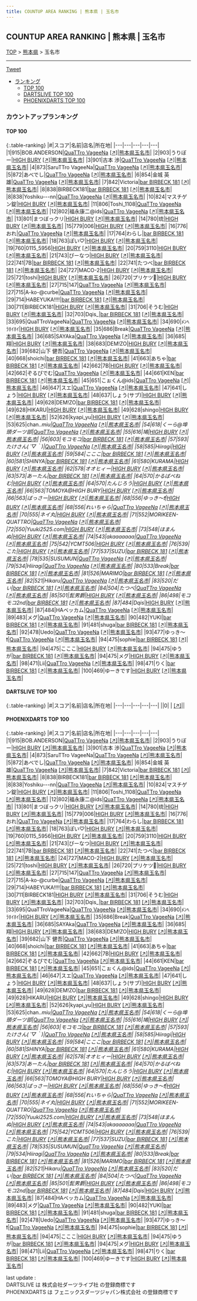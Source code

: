 ```yaml
---
title: COUNTUP AREA RANKING | 熊本県 | 玉名市
---
```

## COUNTUP AREA RANKING | 熊本県 | 玉名市

[TOP](/darts/rank/) > [熊本県](/darts/rank/熊本県/) > 玉名市

___

<a href="https://twitter.com/share?ref_src=twsrc%5Etfw" data-text="COUNTUP AREA RANKING | 熊本県玉名市" class="twitter-share-button" data-hashtags="DARTSLIVE,PHOENIXDARTS,darts,ダーツ" data-show-count="false">Tweet</a>

* [ランキング](#カウントアップランキング)
    * [TOP 100](#top-100)
    * [DARTSLIVE TOP 100](#dartslive-top-100)
    * [PHOENIXDARTS TOP 100](#phoenixdarts-top-100)

### カウントアップランキング

#### TOP 100



{:.table-ranking}
|#|スコア|名前|店名|所在地|
|---|---|---|---|---|
|1|915|<span class="rank-name-pd">BOB.ANDERSON</span>|<a href="/darts/rank/shops/56167.html">QuaTTro VageeNa</a> <a href="https://vs.phoenixdarts.com/jp/shop/shopDetailInfo/s_56167?s_seq=56167">[↗]</a>|<a href="/darts/rank/熊本県/玉名市">熊本県玉名市</a>|
|2|903|<span class="rank-name-pd">うりぼー</span>|<a href="/darts/rank/shops/51931.html">HIGH BURY</a> <a href="https://vs.phoenixdarts.com/jp/shop/shopDetailInfo/s_51931?s_seq=51931">[↗]</a>|<a href="/darts/rank/熊本県/玉名市">熊本県玉名市</a>|
|3|901|<span class="rank-name-pd"><span class="pro-icon-pd"></span>古本 渉</span>|<a href="/darts/rank/shops/56167.html">QuaTTro VageeNa</a> <a href="https://vs.phoenixdarts.com/jp/shop/shopDetailInfo/s_56167?s_seq=56167">[↗]</a>|<a href="/darts/rank/熊本県/玉名市">熊本県玉名市</a>|
|4|873|<span class="rank-name-pd">SaruTTro VageeNa</span>|<a href="/darts/rank/shops/56167.html">QuaTTro VageeNa</a> <a href="https://vs.phoenixdarts.com/jp/shop/shopDetailInfo/s_56167?s_seq=56167">[↗]</a>|<a href="/darts/rank/熊本県/玉名市">熊本県玉名市</a>|
|5|872|<span class="rank-name-pd">あべでし</span>|<a href="/darts/rank/shops/56167.html">QuaTTro VageeNa</a> <a href="https://vs.phoenixdarts.com/jp/shop/shopDetailInfo/s_56167?s_seq=56167">[↗]</a>|<a href="/darts/rank/熊本県/玉名市">熊本県玉名市</a>|
|6|854|<span class="rank-name-pd">金城 英雄</span>|<a href="/darts/rank/shops/56167.html">QuaTTro VageeNa</a> <a href="https://vs.phoenixdarts.com/jp/shop/shopDetailInfo/s_56167?s_seq=56167">[↗]</a>|<a href="/darts/rank/熊本県/玉名市">熊本県玉名市</a>|
|7|842|<span class="rank-name-pd">Victoria</span>|<a href="/darts/rank/shops/92272.html">bar BIRBECK 181</a> <a href="https://vs.phoenixdarts.com/jp/shop/shopDetailInfo/s_92272?s_seq=92272">[↗]</a>|<a href="/darts/rank/熊本県/玉名市">熊本県玉名市</a>|
|8|838|<span class="rank-name-pd">BIRBECK181</span>|<a href="/darts/rank/shops/92272.html">bar BIRBECK 181</a> <a href="https://vs.phoenixdarts.com/jp/shop/shopDetailInfo/s_92272?s_seq=92272">[↗]</a>|<a href="/darts/rank/熊本県/玉名市">熊本県玉名市</a>|
|8|838|<span class="rank-name-pd">Yoshiku---nn</span>|<a href="/darts/rank/shops/56167.html">QuaTTro VageeNa</a> <a href="https://vs.phoenixdarts.com/jp/shop/shopDetailInfo/s_56167?s_seq=56167">[↗]</a>|<a href="/darts/rank/熊本県/玉名市">熊本県玉名市</a>|
|10|824|<span class="rank-name-pd">マスチゲン錠</span>|<a href="/darts/rank/shops/51931.html">HIGH BURY</a> <a href="https://vs.phoenixdarts.com/jp/shop/shopDetailInfo/s_51931?s_seq=51931">[↗]</a>|<a href="/darts/rank/熊本県/玉名市">熊本県玉名市</a>|
|11|806|<span class="rank-name-pd">Toshi_1108</span>|<a href="/darts/rank/shops/56167.html">QuaTTro VageeNa</a> <a href="https://vs.phoenixdarts.com/jp/shop/shopDetailInfo/s_56167?s_seq=56167">[↗]</a>|<a href="/darts/rank/熊本県/玉名市">熊本県玉名市</a>|
|12|802|<span class="rank-name-pd">福永康二@ids</span>|<a href="/darts/rank/shops/56167.html">QuaTTro VageeNa</a> <a href="https://vs.phoenixdarts.com/jp/shop/shopDetailInfo/s_56167?s_seq=56167">[↗]</a>|<a href="/darts/rank/熊本県/玉名市">熊本県玉名市</a>|
|13|801|<span class="rank-name-pd">まつぼっクリ</span>|<a href="/darts/rank/shops/51931.html">HIGH BURY</a> <a href="https://vs.phoenixdarts.com/jp/shop/shopDetailInfo/s_51931?s_seq=51931">[↗]</a>|<a href="/darts/rank/熊本県/玉名市">熊本県玉名市</a>|
|14|780|<span class="rank-name-pd">琉</span>|<a href="/darts/rank/shops/51931.html">HIGH BURY</a> <a href="https://vs.phoenixdarts.com/jp/shop/shopDetailInfo/s_51931?s_seq=51931">[↗]</a>|<a href="/darts/rank/熊本県/玉名市">熊本県玉名市</a>|
|15|779|<span class="rank-name-pd">006</span>|<a href="/darts/rank/shops/51931.html">HIGH BURY</a> <a href="https://vs.phoenixdarts.com/jp/shop/shopDetailInfo/s_51931?s_seq=51931">[↗]</a>|<a href="/darts/rank/熊本県/玉名市">熊本県玉名市</a>|
|16|776|<span class="rank-name-pd">おれ</span>|<a href="/darts/rank/shops/56167.html">QuaTTro VageeNa</a> <a href="https://vs.phoenixdarts.com/jp/shop/shopDetailInfo/s_56167?s_seq=56167">[↗]</a>|<a href="/darts/rank/熊本県/玉名市">熊本県玉名市</a>|
|17|764|<span class="rank-name-pd">わらし</span>|<a href="/darts/rank/shops/92272.html">bar BIRBECK 181</a> <a href="https://vs.phoenixdarts.com/jp/shop/shopDetailInfo/s_92272?s_seq=92272">[↗]</a>|<a href="/darts/rank/熊本県/玉名市">熊本県玉名市</a>|
|18|763|<span class="rank-name-pd">ぽい♡</span>|<a href="/darts/rank/shops/51931.html">HIGH BURY</a> <a href="https://vs.phoenixdarts.com/jp/shop/shopDetailInfo/s_51931?s_seq=51931">[↗]</a>|<a href="/darts/rank/熊本県/玉名市">熊本県玉名市</a>|
|19|760|<span class="rank-name-pd">0115_5956</span>|<a href="/darts/rank/shops/51931.html">HIGH BURY</a> <a href="https://vs.phoenixdarts.com/jp/shop/shopDetailInfo/s_51931?s_seq=51931">[↗]</a>|<a href="/darts/rank/熊本県/玉名市">熊本県玉名市</a>|
|20|759|<span class="rank-name-pd">3110</span>|<a href="/darts/rank/shops/51931.html">HIGH BURY</a> <a href="https://vs.phoenixdarts.com/jp/shop/shopDetailInfo/s_51931?s_seq=51931">[↗]</a>|<a href="/darts/rank/熊本県/玉名市">熊本県玉名市</a>|
|21|743|<span class="rank-name-pd">ぴーなつ</span>|<a href="/darts/rank/shops/51931.html">HIGH BURY</a> <a href="https://vs.phoenixdarts.com/jp/shop/shopDetailInfo/s_51931?s_seq=51931">[↗]</a>|<a href="/darts/rank/熊本県/玉名市">熊本県玉名市</a>|
|22|741|<span class="rank-name-pd">7B</span>|<a href="/darts/rank/shops/92272.html">bar BIRBECK 181</a> <a href="https://vs.phoenixdarts.com/jp/shop/shopDetailInfo/s_92272?s_seq=92272">[↗]</a>|<a href="/darts/rank/熊本県/玉名市">熊本県玉名市</a>|
|22|741|<span class="rank-name-pd">たつべ</span>|<a href="/darts/rank/shops/92272.html">bar BIRBECK 181</a> <a href="https://vs.phoenixdarts.com/jp/shop/shopDetailInfo/s_92272?s_seq=92272">[↗]</a>|<a href="/darts/rank/熊本県/玉名市">熊本県玉名市</a>|
|24|727|<span class="rank-name-pd">MACO-2</span>|<a href="/darts/rank/shops/51931.html">HIGH BURY</a> <a href="https://vs.phoenixdarts.com/jp/shop/shopDetailInfo/s_51931?s_seq=51931">[↗]</a>|<a href="/darts/rank/熊本県/玉名市">熊本県玉名市</a>|
|25|721|<span class="rank-name-pd">toshi</span>|<a href="/darts/rank/shops/51931.html">HIGH BURY</a> <a href="https://vs.phoenixdarts.com/jp/shop/shopDetailInfo/s_51931?s_seq=51931">[↗]</a>|<a href="/darts/rank/熊本県/玉名市">熊本県玉名市</a>|
|26|720|<span class="rank-name-pd">プリケツ🍑</span>|<a href="/darts/rank/shops/51931.html">HIGH BURY</a> <a href="https://vs.phoenixdarts.com/jp/shop/shopDetailInfo/s_51931?s_seq=51931">[↗]</a>|<a href="/darts/rank/熊本県/玉名市">熊本県玉名市</a>|
|27|715|<span class="rank-name-pd">147</span>|<a href="/darts/rank/shops/56167.html">QuaTTro VageeNa</a> <a href="https://vs.phoenixdarts.com/jp/shop/shopDetailInfo/s_56167?s_seq=56167">[↗]</a>|<a href="/darts/rank/熊本県/玉名市">熊本県玉名市</a>|
|27|715|<span class="rank-name-pd">A-ko-@curbe</span>|<a href="/darts/rank/shops/56167.html">QuaTTro VageeNa</a> <a href="https://vs.phoenixdarts.com/jp/shop/shopDetailInfo/s_56167?s_seq=56167">[↗]</a>|<a href="/darts/rank/熊本県/玉名市">熊本県玉名市</a>|
|29|714|<span class="rank-name-pd">HABEYUKA!!!!</span>|<a href="/darts/rank/shops/92272.html">bar BIRBECK 181</a> <a href="https://vs.phoenixdarts.com/jp/shop/shopDetailInfo/s_92272?s_seq=92272">[↗]</a>|<a href="/darts/rank/熊本県/玉名市">熊本県玉名市</a>|
|30|711|<span class="rank-name-pd">BIRBECK181</span>|<a href="/darts/rank/shops/51931.html">HIGH BURY</a> <a href="https://vs.phoenixdarts.com/jp/shop/shopDetailInfo/s_51931?s_seq=51931">[↗]</a>|<a href="/darts/rank/熊本県/玉名市">熊本県玉名市</a>|
|31|706|<span class="rank-name-pd">そうむ</span>|<a href="/darts/rank/shops/51931.html">HIGH BURY</a> <a href="https://vs.phoenixdarts.com/jp/shop/shopDetailInfo/s_51931?s_seq=51931">[↗]</a>|<a href="/darts/rank/熊本県/玉名市">熊本県玉名市</a>|
|32|703|<span class="rank-name-pd">Dqis_</span>|<a href="/darts/rank/shops/92272.html">bar BIRBECK 181</a> <a href="https://vs.phoenixdarts.com/jp/shop/shopDetailInfo/s_92272?s_seq=92272">[↗]</a>|<a href="/darts/rank/熊本県/玉名市">熊本県玉名市</a>|
|33|695|<span class="rank-name-pd">QuaTTroVageeNa</span>|<a href="/darts/rank/shops/56167.html">QuaTTro VageeNa</a> <a href="https://vs.phoenixdarts.com/jp/shop/shopDetailInfo/s_56167?s_seq=56167">[↗]</a>|<a href="/darts/rank/熊本県/玉名市">熊本県玉名市</a>|
|34|690|<span class="rank-name-pd">ﾒﾝﾍﾗﾎｲﾎｲ</span>|<a href="/darts/rank/shops/51931.html">HIGH BURY</a> <a href="https://vs.phoenixdarts.com/jp/shop/shopDetailInfo/s_51931?s_seq=51931">[↗]</a>|<a href="/darts/rank/熊本県/玉名市">熊本県玉名市</a>|
|35|686|<span class="rank-name-pd">Break</span>|<a href="/darts/rank/shops/56167.html">QuaTTro VageeNa</a> <a href="https://vs.phoenixdarts.com/jp/shop/shopDetailInfo/s_56167?s_seq=56167">[↗]</a>|<a href="/darts/rank/熊本県/玉名市">熊本県玉名市</a>|
|36|685|<span class="rank-name-pd">SAYAka</span>|<a href="/darts/rank/shops/56167.html">QuaTTro VageeNa</a> <a href="https://vs.phoenixdarts.com/jp/shop/shopDetailInfo/s_56167?s_seq=56167">[↗]</a>|<a href="/darts/rank/熊本県/玉名市">熊本県玉名市</a>|
|36|685|<span class="rank-name-pd">翔</span>|<a href="/darts/rank/shops/51931.html">HIGH BURY</a> <a href="https://vs.phoenixdarts.com/jp/shop/shopDetailInfo/s_51931?s_seq=51931">[↗]</a>|<a href="/darts/rank/熊本県/玉名市">熊本県玉名市</a>|
|38|683|<span class="rank-name-pd">DEM!ZO</span>|<a href="/darts/rank/shops/51931.html">HIGH BURY</a> <a href="https://vs.phoenixdarts.com/jp/shop/shopDetailInfo/s_51931?s_seq=51931">[↗]</a>|<a href="/darts/rank/熊本県/玉名市">熊本県玉名市</a>|
|39|682|<span class="rank-name-pd"><span class="pro-icon-pd"></span>山下 健吾</span>|<a href="/darts/rank/shops/56167.html">QuaTTro VageeNa</a> <a href="https://vs.phoenixdarts.com/jp/shop/shopDetailInfo/s_56167?s_seq=56167">[↗]</a>|<a href="/darts/rank/熊本県/玉名市">熊本県玉名市</a>|
|40|668|<span class="rank-name-pd">shoichi</span>|<a href="/darts/rank/shops/92272.html">bar BIRBECK 181</a> <a href="https://vs.phoenixdarts.com/jp/shop/shopDetailInfo/s_92272?s_seq=92272">[↗]</a>|<a href="/darts/rank/熊本県/玉名市">熊本県玉名市</a>|
|41|663|<span class="rank-name-pd">あちゃ</span>|<a href="/darts/rank/shops/92272.html">bar BIRBECK 181</a> <a href="https://vs.phoenixdarts.com/jp/shop/shopDetailInfo/s_92272?s_seq=92272">[↗]</a>|<a href="/darts/rank/熊本県/玉名市">熊本県玉名市</a>|
|42|662|<span class="rank-name-pd">7B</span>|<a href="/darts/rank/shops/51931.html">HIGH BURY</a> <a href="https://vs.phoenixdarts.com/jp/shop/shopDetailInfo/s_51931?s_seq=51931">[↗]</a>|<a href="/darts/rank/熊本県/玉名市">熊本県玉名市</a>|
|42|662|<span class="rank-name-pd">ぞるぴでむ</span>|<a href="/darts/rank/shops/56167.html">QuaTTro VageeNa</a> <a href="https://vs.phoenixdarts.com/jp/shop/shopDetailInfo/s_56167?s_seq=56167">[↗]</a>|<a href="/darts/rank/熊本県/玉名市">熊本県玉名市</a>|
|44|661|<span class="rank-name-pd">KEN</span>|<a href="/darts/rank/shops/92272.html">bar BIRBECK 181</a> <a href="https://vs.phoenixdarts.com/jp/shop/shopDetailInfo/s_92272?s_seq=92272">[↗]</a>|<a href="/darts/rank/熊本県/玉名市">熊本県玉名市</a>|
|45|651|<span class="rank-name-pd">こぉくん@ids</span>|<a href="/darts/rank/shops/56167.html">QuaTTro VageeNa</a> <a href="https://vs.phoenixdarts.com/jp/shop/shopDetailInfo/s_56167?s_seq=56167">[↗]</a>|<a href="/darts/rank/熊本県/玉名市">熊本県玉名市</a>|
|46|647|<span class="rank-name-pd">スエ</span>|<a href="/darts/rank/shops/56167.html">QuaTTro VageeNa</a> <a href="https://vs.phoenixdarts.com/jp/shop/shopDetailInfo/s_56167?s_seq=56167">[↗]</a>|<a href="/darts/rank/熊本県/玉名市">熊本県玉名市</a>|
|47|641|<span class="rank-name-pd">しょう</span>|<a href="/darts/rank/shops/51931.html">HIGH BURY</a> <a href="https://vs.phoenixdarts.com/jp/shop/shopDetailInfo/s_51931?s_seq=51931">[↗]</a>|<a href="/darts/rank/熊本県/玉名市">熊本県玉名市</a>|
|48|637|<span class="rank-name-pd">しょう(サブ)</span>|<a href="/darts/rank/shops/51931.html">HIGH BURY</a> <a href="https://vs.phoenixdarts.com/jp/shop/shopDetailInfo/s_51931?s_seq=51931">[↗]</a>|<a href="/darts/rank/熊本県/玉名市">熊本県玉名市</a>|
|49|628|<span class="rank-name-pd">DEM!ZO</span>|<a href="/darts/rank/shops/92272.html">bar BIRBECK 181</a> <a href="https://vs.phoenixdarts.com/jp/shop/shopDetailInfo/s_92272?s_seq=92272">[↗]</a>|<a href="/darts/rank/熊本県/玉名市">熊本県玉名市</a>|
|49|628|<span class="rank-name-pd">HIKARU</span>|<a href="/darts/rank/shops/51931.html">HIGH BURY</a> <a href="https://vs.phoenixdarts.com/jp/shop/shopDetailInfo/s_51931?s_seq=51931">[↗]</a>|<a href="/darts/rank/熊本県/玉名市">熊本県玉名市</a>|
|49|628|<span class="rank-name-pd">shingo</span>|<a href="/darts/rank/shops/51931.html">HIGH BURY</a> <a href="https://vs.phoenixdarts.com/jp/shop/shopDetailInfo/s_51931?s_seq=51931">[↗]</a>|<a href="/darts/rank/熊本県/玉名市">熊本県玉名市</a>|
|52|626|<span class="rank-name-pd">kyapi_yu</span>|<a href="/darts/rank/shops/51931.html">HIGH BURY</a> <a href="https://vs.phoenixdarts.com/jp/shop/shopDetailInfo/s_51931?s_seq=51931">[↗]</a>|<a href="/darts/rank/熊本県/玉名市">熊本県玉名市</a>|
|53|625|<span class="rank-name-pd">chan._.miu</span>|<a href="/darts/rank/shops/56167.html">QuaTTro VageeNa</a> <a href="https://vs.phoenixdarts.com/jp/shop/shopDetailInfo/s_56167?s_seq=56167">[↗]</a>|<a href="/darts/rank/熊本県/玉名市">熊本県玉名市</a>|
|54|618|<span class="rank-name-pd">くーら@埠頭ダーツ部</span>|<a href="/darts/rank/shops/56167.html">QuaTTro VageeNa</a> <a href="https://vs.phoenixdarts.com/jp/shop/shopDetailInfo/s_56167?s_seq=56167">[↗]</a>|<a href="/darts/rank/熊本県/玉名市">熊本県玉名市</a>|
|55|616|<span class="rank-name-pd">鳩</span>|<a href="/darts/rank/shops/51931.html">HIGH BURY</a> <a href="https://vs.phoenixdarts.com/jp/shop/shopDetailInfo/s_51931?s_seq=51931">[↗]</a>|<a href="/darts/rank/熊本県/玉名市">熊本県玉名市</a>|
|56|603|<span class="rank-name-pd">モコモコ</span>|<a href="/darts/rank/shops/92272.html">bar BIRBECK 181</a> <a href="https://vs.phoenixdarts.com/jp/shop/shopDetailInfo/s_92272?s_seq=92272">[↗]</a>|<a href="/darts/rank/熊本県/玉名市">熊本県玉名市</a>|
|57|593|<span class="rank-name-pd">たけさん( ´▽｀)</span>|<a href="/darts/rank/shops/56167.html">QuaTTro VageeNa</a> <a href="https://vs.phoenixdarts.com/jp/shop/shopDetailInfo/s_56167?s_seq=56167">[↗]</a>|<a href="/darts/rank/熊本県/玉名市">熊本県玉名市</a>|
|58|585|<span class="rank-name-pd">Hiiragi</span>|<a href="/darts/rank/shops/51931.html">HIGH BURY</a> <a href="https://vs.phoenixdarts.com/jp/shop/shopDetailInfo/s_51931?s_seq=51931">[↗]</a>|<a href="/darts/rank/熊本県/玉名市">熊本県玉名市</a>|
|59|584|<span class="rank-name-pd">こここ</span>|<a href="/darts/rank/shops/92272.html">bar BIRBECK 181</a> <a href="https://vs.phoenixdarts.com/jp/shop/shopDetailInfo/s_92272?s_seq=92272">[↗]</a>|<a href="/darts/rank/熊本県/玉名市">熊本県玉名市</a>|
|60|581|<span class="rank-name-pd">SHINYA</span>|<a href="/darts/rank/shops/92272.html">bar BIRBECK 181</a> <a href="https://vs.phoenixdarts.com/jp/shop/shopDetailInfo/s_92272?s_seq=92272">[↗]</a>|<a href="/darts/rank/熊本県/玉名市">熊本県玉名市</a>|
|61|580|<span class="rank-name-pd">KURAMA</span>|<a href="/darts/rank/shops/51931.html">HIGH BURY</a> <a href="https://vs.phoenixdarts.com/jp/shop/shopDetailInfo/s_51931?s_seq=51931">[↗]</a>|<a href="/darts/rank/熊本県/玉名市">熊本県玉名市</a>|
|62|578|<span class="rank-name-pd">オオヒィー</span>|<a href="/darts/rank/shops/51931.html">HIGH BURY</a> <a href="https://vs.phoenixdarts.com/jp/shop/shopDetailInfo/s_51931?s_seq=51931">[↗]</a>|<a href="/darts/rank/熊本県/玉名市">熊本県玉名市</a>|
|63|573|<span class="rank-name-pd">あーたん</span>|<a href="/darts/rank/shops/92272.html">bar BIRBECK 181</a> <a href="https://vs.phoenixdarts.com/jp/shop/shopDetailInfo/s_92272?s_seq=92272">[↗]</a>|<a href="/darts/rank/熊本県/玉名市">熊本県玉名市</a>|
|64|570|<span class="rank-name-pd">かるばぺねむ</span>|<a href="/darts/rank/shops/51931.html">HIGH BURY</a> <a href="https://vs.phoenixdarts.com/jp/shop/shopDetailInfo/s_51931?s_seq=51931">[↗]</a>|<a href="/darts/rank/熊本県/玉名市">熊本県玉名市</a>|
|64|570|<span class="rank-name-pd">たんじろう</span>|<a href="/darts/rank/shops/51931.html">HIGH BURY</a> <a href="https://vs.phoenixdarts.com/jp/shop/shopDetailInfo/s_51931?s_seq=51931">[↗]</a>|<a href="/darts/rank/熊本県/玉名市">熊本県玉名市</a>|
|66|563|<span class="rank-name-pd">TOMOYA@HIGH BURY</span>|<a href="/darts/rank/shops/51931.html">HIGH BURY</a> <a href="https://vs.phoenixdarts.com/jp/shop/shopDetailInfo/s_51931?s_seq=51931">[↗]</a>|<a href="/darts/rank/熊本県/玉名市">熊本県玉名市</a>|
|66|563|<span class="rank-name-pd">ばっさー</span>|<a href="/darts/rank/shops/51931.html">HIGH BURY</a> <a href="https://vs.phoenixdarts.com/jp/shop/shopDetailInfo/s_51931?s_seq=51931">[↗]</a>|<a href="/darts/rank/熊本県/玉名市">熊本県玉名市</a>|
|68|556|<span class="rank-name-pd">ゆっき～❗️</span>|<a href="/darts/rank/shops/51931.html">HIGH BURY</a> <a href="https://vs.phoenixdarts.com/jp/shop/shopDetailInfo/s_51931?s_seq=51931">[↗]</a>|<a href="/darts/rank/熊本県/玉名市">熊本県玉名市</a>|
|68|556|<span class="rank-name-pd">れいちゃら</span>|<a href="/darts/rank/shops/56167.html">QuaTTro VageeNa</a> <a href="https://vs.phoenixdarts.com/jp/shop/shopDetailInfo/s_56167?s_seq=56167">[↗]</a>|<a href="/darts/rank/熊本県/玉名市">熊本県玉名市</a>|
|70|555|<span class="rank-name-pd">ネイ丸</span>|<a href="/darts/rank/shops/51931.html">HIGH BURY</a> <a href="https://vs.phoenixdarts.com/jp/shop/shopDetailInfo/s_51931?s_seq=51931">[↗]</a>|<a href="/darts/rank/熊本県/玉名市">熊本県玉名市</a>|
|71|552|<span class="rank-name-pd">MORIKEEN-QUATTRO</span>|<a href="/darts/rank/shops/56167.html">QuaTTro VageeNa</a> <a href="https://vs.phoenixdarts.com/jp/shop/shopDetailInfo/s_56167?s_seq=56167">[↗]</a>|<a href="/darts/rank/熊本県/玉名市">熊本県玉名市</a>|
|72|550|<span class="rank-name-pd">Yuuki2525.com</span>|<a href="/darts/rank/shops/51931.html">HIGH BURY</a> <a href="https://vs.phoenixdarts.com/jp/shop/shopDetailInfo/s_51931?s_seq=51931">[↗]</a>|<a href="/darts/rank/熊本県/玉名市">熊本県玉名市</a>|
|73|548|<span class="rank-name-pd">ほまんぬ</span>|<a href="/darts/rank/shops/51931.html">HIGH BURY</a> <a href="https://vs.phoenixdarts.com/jp/shop/shopDetailInfo/s_51931?s_seq=51931">[↗]</a>|<a href="/darts/rank/熊本県/玉名市">熊本県玉名市</a>|
|74|543|<span class="rank-name-pd">akaaaaaaa</span>|<a href="/darts/rank/shops/56167.html">QuaTTro VageeNa</a> <a href="https://vs.phoenixdarts.com/jp/shop/shopDetailInfo/s_56167?s_seq=56167">[↗]</a>|<a href="/darts/rank/熊本県/玉名市">熊本県玉名市</a>|
|75|542|<span class="rank-name-pd">YCMT506</span>|<a href="/darts/rank/shops/51931.html">HIGH BURY</a> <a href="https://vs.phoenixdarts.com/jp/shop/shopDetailInfo/s_51931?s_seq=51931">[↗]</a>|<a href="/darts/rank/熊本県/玉名市">熊本県玉名市</a>|
|76|539|<span class="rank-name-pd">こた</span>|<a href="/darts/rank/shops/51931.html">HIGH BURY</a> <a href="https://vs.phoenixdarts.com/jp/shop/shopDetailInfo/s_51931?s_seq=51931">[↗]</a>|<a href="/darts/rank/熊本県/玉名市">熊本県玉名市</a>|
|77|537|<span class="rank-name-pd">SUZU</span>|<a href="/darts/rank/shops/92272.html">bar BIRBECK 181</a> <a href="https://vs.phoenixdarts.com/jp/shop/shopDetailInfo/s_92272?s_seq=92272">[↗]</a>|<a href="/darts/rank/熊本県/玉名市">熊本県玉名市</a>|
|78|535|<span class="rank-name-pd">SUSUMUN</span>|<a href="/darts/rank/shops/56167.html">QuaTTro VageeNa</a> <a href="https://vs.phoenixdarts.com/jp/shop/shopDetailInfo/s_56167?s_seq=56167">[↗]</a>|<a href="/darts/rank/熊本県/玉名市">熊本県玉名市</a>|
|79|534|<span class="rank-name-pd">Hiiragi</span>|<a href="/darts/rank/shops/56167.html">QuaTTro VageeNa</a> <a href="https://vs.phoenixdarts.com/jp/shop/shopDetailInfo/s_56167?s_seq=56167">[↗]</a>|<a href="/darts/rank/熊本県/玉名市">熊本県玉名市</a>|
|80|533|<span class="rank-name-pd">Break</span>|<a href="/darts/rank/shops/92272.html">bar BIRBECK 181</a> <a href="https://vs.phoenixdarts.com/jp/shop/shopDetailInfo/s_92272?s_seq=92272">[↗]</a>|<a href="/darts/rank/熊本県/玉名市">熊本県玉名市</a>|
|81|526|<span class="rank-name-pd">MARIMO</span>|<a href="/darts/rank/shops/92272.html">bar BIRBECK 181</a> <a href="https://vs.phoenixdarts.com/jp/shop/shopDetailInfo/s_92272?s_seq=92272">[↗]</a>|<a href="/darts/rank/熊本県/玉名市">熊本県玉名市</a>|
|82|521|<span class="rank-name-pd">Hikaru</span>|<a href="/darts/rank/shops/56167.html">QuaTTro VageeNa</a> <a href="https://vs.phoenixdarts.com/jp/shop/shopDetailInfo/s_56167?s_seq=56167">[↗]</a>|<a href="/darts/rank/熊本県/玉名市">熊本県玉名市</a>|
|83|520|<span class="rank-name-pd">だい</span>|<a href="/darts/rank/shops/92272.html">bar BIRBECK 181</a> <a href="https://vs.phoenixdarts.com/jp/shop/shopDetailInfo/s_92272?s_seq=92272">[↗]</a>|<a href="/darts/rank/熊本県/玉名市">熊本県玉名市</a>|
|84|504|<span class="rank-name-pd">たつべ</span>|<a href="/darts/rank/shops/56167.html">QuaTTro VageeNa</a> <a href="https://vs.phoenixdarts.com/jp/shop/shopDetailInfo/s_56167?s_seq=56167">[↗]</a>|<a href="/darts/rank/熊本県/玉名市">熊本県玉名市</a>|
|85|501|<span class="rank-name-pd">髭男爵</span>|<a href="/darts/rank/shops/51931.html">HIGH BURY</a> <a href="https://vs.phoenixdarts.com/jp/shop/shopDetailInfo/s_51931?s_seq=51931">[↗]</a>|<a href="/darts/rank/熊本県/玉名市">熊本県玉名市</a>|
|86|498|<span class="rank-name-pd">モコモコ2nd</span>|<a href="/darts/rank/shops/92272.html">bar BIRBECK 181</a> <a href="https://vs.phoenixdarts.com/jp/shop/shopDetailInfo/s_92272?s_seq=92272">[↗]</a>|<a href="/darts/rank/熊本県/玉名市">熊本県玉名市</a>|
|87|484|<span class="rank-name-pd">Dqis_</span>|<a href="/darts/rank/shops/51931.html">HIGH BURY</a> <a href="https://vs.phoenixdarts.com/jp/shop/shopDetailInfo/s_51931?s_seq=51931">[↗]</a>|<a href="/darts/rank/熊本県/玉名市">熊本県玉名市</a>|
|87|484|<span class="rank-name-pd">HAベッカム</span>|<a href="/darts/rank/shops/56167.html">QuaTTro VageeNa</a> <a href="https://vs.phoenixdarts.com/jp/shop/shopDetailInfo/s_56167?s_seq=56167">[↗]</a>|<a href="/darts/rank/熊本県/玉名市">熊本県玉名市</a>|
|89|483|<span class="rank-name-pd">メグ</span>|<a href="/darts/rank/shops/56167.html">QuaTTro VageeNa</a> <a href="https://vs.phoenixdarts.com/jp/shop/shopDetailInfo/s_56167?s_seq=56167">[↗]</a>|<a href="/darts/rank/熊本県/玉名市">熊本県玉名市</a>|
|90|482|<span class="rank-name-pd">YUKI</span>|<a href="/darts/rank/shops/92272.html">bar BIRBECK 181</a> <a href="https://vs.phoenixdarts.com/jp/shop/shopDetailInfo/s_92272?s_seq=92272">[↗]</a>|<a href="/darts/rank/熊本県/玉名市">熊本県玉名市</a>|
|91|481|<span class="rank-name-pd">shuga</span>|<a href="/darts/rank/shops/92272.html">bar BIRBECK 181</a> <a href="https://vs.phoenixdarts.com/jp/shop/shopDetailInfo/s_92272?s_seq=92272">[↗]</a>|<a href="/darts/rank/熊本県/玉名市">熊本県玉名市</a>|
|92|478|<span class="rank-name-pd">Uedo</span>|<a href="/darts/rank/shops/56167.html">QuaTTro VageeNa</a> <a href="https://vs.phoenixdarts.com/jp/shop/shopDetailInfo/s_56167?s_seq=56167">[↗]</a>|<a href="/darts/rank/熊本県/玉名市">熊本県玉名市</a>|
|93|477|<span class="rank-name-pd">ゆっき～❗️</span>|<a href="/darts/rank/shops/56167.html">QuaTTro VageeNa</a> <a href="https://vs.phoenixdarts.com/jp/shop/shopDetailInfo/s_56167?s_seq=56167">[↗]</a>|<a href="/darts/rank/熊本県/玉名市">熊本県玉名市</a>|
|94|475|<span class="rank-name-pd">sophie</span>|<a href="/darts/rank/shops/92272.html">bar BIRBECK 181</a> <a href="https://vs.phoenixdarts.com/jp/shop/shopDetailInfo/s_92272?s_seq=92272">[↗]</a>|<a href="/darts/rank/熊本県/玉名市">熊本県玉名市</a>|
|94|475|<span class="rank-name-pd">こここ</span>|<a href="/darts/rank/shops/51931.html">HIGH BURY</a> <a href="https://vs.phoenixdarts.com/jp/shop/shopDetailInfo/s_51931?s_seq=51931">[↗]</a>|<a href="/darts/rank/熊本県/玉名市">熊本県玉名市</a>|
|94|475|<span class="rank-name-pd">ゆうが</span>|<a href="/darts/rank/shops/92272.html">bar BIRBECK 181</a> <a href="https://vs.phoenixdarts.com/jp/shop/shopDetailInfo/s_92272?s_seq=92272">[↗]</a>|<a href="/darts/rank/熊本県/玉名市">熊本県玉名市</a>|
|94|475|<span class="rank-name-pd">メグ</span>|<a href="/darts/rank/shops/51931.html">HIGH BURY</a> <a href="https://vs.phoenixdarts.com/jp/shop/shopDetailInfo/s_51931?s_seq=51931">[↗]</a>|<a href="/darts/rank/熊本県/玉名市">熊本県玉名市</a>|
|98|471|<span class="rank-name-pd">Lii</span>|<a href="/darts/rank/shops/56167.html">QuaTTro VageeNa</a> <a href="https://vs.phoenixdarts.com/jp/shop/shopDetailInfo/s_56167?s_seq=56167">[↗]</a>|<a href="/darts/rank/熊本県/玉名市">熊本県玉名市</a>|
|98|471|<span class="rank-name-pd">りく</span>|<a href="/darts/rank/shops/92272.html">bar BIRBECK 181</a> <a href="https://vs.phoenixdarts.com/jp/shop/shopDetailInfo/s_92272?s_seq=92272">[↗]</a>|<a href="/darts/rank/熊本県/玉名市">熊本県玉名市</a>|
|100|469|<span class="rank-name-pd">ゆーきです</span>|<a href="/darts/rank/shops/51931.html">HIGH BURY</a> <a href="https://vs.phoenixdarts.com/jp/shop/shopDetailInfo/s_51931?s_seq=51931">[↗]</a>|<a href="/darts/rank/熊本県/玉名市">熊本県玉名市</a>|


#### DARTSLIVE TOP 100



{:.table-ranking}
|#|スコア|名前|店名|所在地|
|---|---|---|---|---|
||0|<span class="rank-name-dl"> </span>|<a href="/darts/rank/shops/.html"></a> <a href="">[↗]</a>|<a href="/darts/rank//"></a>|


#### PHOENIXDARTS TOP 100



{:.table-ranking}
|#|スコア|名前|店名|所在地|
|---|---|---|---|---|
|1|915|<span class="rank-name-pd">BOB.ANDERSON</span>|<a href="/darts/rank/shops/56167.html">QuaTTro VageeNa</a> <a href="https://vs.phoenixdarts.com/jp/shop/shopDetailInfo/s_56167?s_seq=56167">[↗]</a>|<a href="/darts/rank/熊本県/玉名市">熊本県玉名市</a>|
|2|903|<span class="rank-name-pd">うりぼー</span>|<a href="/darts/rank/shops/51931.html">HIGH BURY</a> <a href="https://vs.phoenixdarts.com/jp/shop/shopDetailInfo/s_51931?s_seq=51931">[↗]</a>|<a href="/darts/rank/熊本県/玉名市">熊本県玉名市</a>|
|3|901|<span class="rank-name-pd"><span class="pro-icon-pd"></span>古本 渉</span>|<a href="/darts/rank/shops/56167.html">QuaTTro VageeNa</a> <a href="https://vs.phoenixdarts.com/jp/shop/shopDetailInfo/s_56167?s_seq=56167">[↗]</a>|<a href="/darts/rank/熊本県/玉名市">熊本県玉名市</a>|
|4|873|<span class="rank-name-pd">SaruTTro VageeNa</span>|<a href="/darts/rank/shops/56167.html">QuaTTro VageeNa</a> <a href="https://vs.phoenixdarts.com/jp/shop/shopDetailInfo/s_56167?s_seq=56167">[↗]</a>|<a href="/darts/rank/熊本県/玉名市">熊本県玉名市</a>|
|5|872|<span class="rank-name-pd">あべでし</span>|<a href="/darts/rank/shops/56167.html">QuaTTro VageeNa</a> <a href="https://vs.phoenixdarts.com/jp/shop/shopDetailInfo/s_56167?s_seq=56167">[↗]</a>|<a href="/darts/rank/熊本県/玉名市">熊本県玉名市</a>|
|6|854|<span class="rank-name-pd">金城 英雄</span>|<a href="/darts/rank/shops/56167.html">QuaTTro VageeNa</a> <a href="https://vs.phoenixdarts.com/jp/shop/shopDetailInfo/s_56167?s_seq=56167">[↗]</a>|<a href="/darts/rank/熊本県/玉名市">熊本県玉名市</a>|
|7|842|<span class="rank-name-pd">Victoria</span>|<a href="/darts/rank/shops/92272.html">bar BIRBECK 181</a> <a href="https://vs.phoenixdarts.com/jp/shop/shopDetailInfo/s_92272?s_seq=92272">[↗]</a>|<a href="/darts/rank/熊本県/玉名市">熊本県玉名市</a>|
|8|838|<span class="rank-name-pd">BIRBECK181</span>|<a href="/darts/rank/shops/92272.html">bar BIRBECK 181</a> <a href="https://vs.phoenixdarts.com/jp/shop/shopDetailInfo/s_92272?s_seq=92272">[↗]</a>|<a href="/darts/rank/熊本県/玉名市">熊本県玉名市</a>|
|8|838|<span class="rank-name-pd">Yoshiku---nn</span>|<a href="/darts/rank/shops/56167.html">QuaTTro VageeNa</a> <a href="https://vs.phoenixdarts.com/jp/shop/shopDetailInfo/s_56167?s_seq=56167">[↗]</a>|<a href="/darts/rank/熊本県/玉名市">熊本県玉名市</a>|
|10|824|<span class="rank-name-pd">マスチゲン錠</span>|<a href="/darts/rank/shops/51931.html">HIGH BURY</a> <a href="https://vs.phoenixdarts.com/jp/shop/shopDetailInfo/s_51931?s_seq=51931">[↗]</a>|<a href="/darts/rank/熊本県/玉名市">熊本県玉名市</a>|
|11|806|<span class="rank-name-pd">Toshi_1108</span>|<a href="/darts/rank/shops/56167.html">QuaTTro VageeNa</a> <a href="https://vs.phoenixdarts.com/jp/shop/shopDetailInfo/s_56167?s_seq=56167">[↗]</a>|<a href="/darts/rank/熊本県/玉名市">熊本県玉名市</a>|
|12|802|<span class="rank-name-pd">福永康二@ids</span>|<a href="/darts/rank/shops/56167.html">QuaTTro VageeNa</a> <a href="https://vs.phoenixdarts.com/jp/shop/shopDetailInfo/s_56167?s_seq=56167">[↗]</a>|<a href="/darts/rank/熊本県/玉名市">熊本県玉名市</a>|
|13|801|<span class="rank-name-pd">まつぼっクリ</span>|<a href="/darts/rank/shops/51931.html">HIGH BURY</a> <a href="https://vs.phoenixdarts.com/jp/shop/shopDetailInfo/s_51931?s_seq=51931">[↗]</a>|<a href="/darts/rank/熊本県/玉名市">熊本県玉名市</a>|
|14|780|<span class="rank-name-pd">琉</span>|<a href="/darts/rank/shops/51931.html">HIGH BURY</a> <a href="https://vs.phoenixdarts.com/jp/shop/shopDetailInfo/s_51931?s_seq=51931">[↗]</a>|<a href="/darts/rank/熊本県/玉名市">熊本県玉名市</a>|
|15|779|<span class="rank-name-pd">006</span>|<a href="/darts/rank/shops/51931.html">HIGH BURY</a> <a href="https://vs.phoenixdarts.com/jp/shop/shopDetailInfo/s_51931?s_seq=51931">[↗]</a>|<a href="/darts/rank/熊本県/玉名市">熊本県玉名市</a>|
|16|776|<span class="rank-name-pd">おれ</span>|<a href="/darts/rank/shops/56167.html">QuaTTro VageeNa</a> <a href="https://vs.phoenixdarts.com/jp/shop/shopDetailInfo/s_56167?s_seq=56167">[↗]</a>|<a href="/darts/rank/熊本県/玉名市">熊本県玉名市</a>|
|17|764|<span class="rank-name-pd">わらし</span>|<a href="/darts/rank/shops/92272.html">bar BIRBECK 181</a> <a href="https://vs.phoenixdarts.com/jp/shop/shopDetailInfo/s_92272?s_seq=92272">[↗]</a>|<a href="/darts/rank/熊本県/玉名市">熊本県玉名市</a>|
|18|763|<span class="rank-name-pd">ぽい♡</span>|<a href="/darts/rank/shops/51931.html">HIGH BURY</a> <a href="https://vs.phoenixdarts.com/jp/shop/shopDetailInfo/s_51931?s_seq=51931">[↗]</a>|<a href="/darts/rank/熊本県/玉名市">熊本県玉名市</a>|
|19|760|<span class="rank-name-pd">0115_5956</span>|<a href="/darts/rank/shops/51931.html">HIGH BURY</a> <a href="https://vs.phoenixdarts.com/jp/shop/shopDetailInfo/s_51931?s_seq=51931">[↗]</a>|<a href="/darts/rank/熊本県/玉名市">熊本県玉名市</a>|
|20|759|<span class="rank-name-pd">3110</span>|<a href="/darts/rank/shops/51931.html">HIGH BURY</a> <a href="https://vs.phoenixdarts.com/jp/shop/shopDetailInfo/s_51931?s_seq=51931">[↗]</a>|<a href="/darts/rank/熊本県/玉名市">熊本県玉名市</a>|
|21|743|<span class="rank-name-pd">ぴーなつ</span>|<a href="/darts/rank/shops/51931.html">HIGH BURY</a> <a href="https://vs.phoenixdarts.com/jp/shop/shopDetailInfo/s_51931?s_seq=51931">[↗]</a>|<a href="/darts/rank/熊本県/玉名市">熊本県玉名市</a>|
|22|741|<span class="rank-name-pd">7B</span>|<a href="/darts/rank/shops/92272.html">bar BIRBECK 181</a> <a href="https://vs.phoenixdarts.com/jp/shop/shopDetailInfo/s_92272?s_seq=92272">[↗]</a>|<a href="/darts/rank/熊本県/玉名市">熊本県玉名市</a>|
|22|741|<span class="rank-name-pd">たつべ</span>|<a href="/darts/rank/shops/92272.html">bar BIRBECK 181</a> <a href="https://vs.phoenixdarts.com/jp/shop/shopDetailInfo/s_92272?s_seq=92272">[↗]</a>|<a href="/darts/rank/熊本県/玉名市">熊本県玉名市</a>|
|24|727|<span class="rank-name-pd">MACO-2</span>|<a href="/darts/rank/shops/51931.html">HIGH BURY</a> <a href="https://vs.phoenixdarts.com/jp/shop/shopDetailInfo/s_51931?s_seq=51931">[↗]</a>|<a href="/darts/rank/熊本県/玉名市">熊本県玉名市</a>|
|25|721|<span class="rank-name-pd">toshi</span>|<a href="/darts/rank/shops/51931.html">HIGH BURY</a> <a href="https://vs.phoenixdarts.com/jp/shop/shopDetailInfo/s_51931?s_seq=51931">[↗]</a>|<a href="/darts/rank/熊本県/玉名市">熊本県玉名市</a>|
|26|720|<span class="rank-name-pd">プリケツ🍑</span>|<a href="/darts/rank/shops/51931.html">HIGH BURY</a> <a href="https://vs.phoenixdarts.com/jp/shop/shopDetailInfo/s_51931?s_seq=51931">[↗]</a>|<a href="/darts/rank/熊本県/玉名市">熊本県玉名市</a>|
|27|715|<span class="rank-name-pd">147</span>|<a href="/darts/rank/shops/56167.html">QuaTTro VageeNa</a> <a href="https://vs.phoenixdarts.com/jp/shop/shopDetailInfo/s_56167?s_seq=56167">[↗]</a>|<a href="/darts/rank/熊本県/玉名市">熊本県玉名市</a>|
|27|715|<span class="rank-name-pd">A-ko-@curbe</span>|<a href="/darts/rank/shops/56167.html">QuaTTro VageeNa</a> <a href="https://vs.phoenixdarts.com/jp/shop/shopDetailInfo/s_56167?s_seq=56167">[↗]</a>|<a href="/darts/rank/熊本県/玉名市">熊本県玉名市</a>|
|29|714|<span class="rank-name-pd">HABEYUKA!!!!</span>|<a href="/darts/rank/shops/92272.html">bar BIRBECK 181</a> <a href="https://vs.phoenixdarts.com/jp/shop/shopDetailInfo/s_92272?s_seq=92272">[↗]</a>|<a href="/darts/rank/熊本県/玉名市">熊本県玉名市</a>|
|30|711|<span class="rank-name-pd">BIRBECK181</span>|<a href="/darts/rank/shops/51931.html">HIGH BURY</a> <a href="https://vs.phoenixdarts.com/jp/shop/shopDetailInfo/s_51931?s_seq=51931">[↗]</a>|<a href="/darts/rank/熊本県/玉名市">熊本県玉名市</a>|
|31|706|<span class="rank-name-pd">そうむ</span>|<a href="/darts/rank/shops/51931.html">HIGH BURY</a> <a href="https://vs.phoenixdarts.com/jp/shop/shopDetailInfo/s_51931?s_seq=51931">[↗]</a>|<a href="/darts/rank/熊本県/玉名市">熊本県玉名市</a>|
|32|703|<span class="rank-name-pd">Dqis_</span>|<a href="/darts/rank/shops/92272.html">bar BIRBECK 181</a> <a href="https://vs.phoenixdarts.com/jp/shop/shopDetailInfo/s_92272?s_seq=92272">[↗]</a>|<a href="/darts/rank/熊本県/玉名市">熊本県玉名市</a>|
|33|695|<span class="rank-name-pd">QuaTTroVageeNa</span>|<a href="/darts/rank/shops/56167.html">QuaTTro VageeNa</a> <a href="https://vs.phoenixdarts.com/jp/shop/shopDetailInfo/s_56167?s_seq=56167">[↗]</a>|<a href="/darts/rank/熊本県/玉名市">熊本県玉名市</a>|
|34|690|<span class="rank-name-pd">ﾒﾝﾍﾗﾎｲﾎｲ</span>|<a href="/darts/rank/shops/51931.html">HIGH BURY</a> <a href="https://vs.phoenixdarts.com/jp/shop/shopDetailInfo/s_51931?s_seq=51931">[↗]</a>|<a href="/darts/rank/熊本県/玉名市">熊本県玉名市</a>|
|35|686|<span class="rank-name-pd">Break</span>|<a href="/darts/rank/shops/56167.html">QuaTTro VageeNa</a> <a href="https://vs.phoenixdarts.com/jp/shop/shopDetailInfo/s_56167?s_seq=56167">[↗]</a>|<a href="/darts/rank/熊本県/玉名市">熊本県玉名市</a>|
|36|685|<span class="rank-name-pd">SAYAka</span>|<a href="/darts/rank/shops/56167.html">QuaTTro VageeNa</a> <a href="https://vs.phoenixdarts.com/jp/shop/shopDetailInfo/s_56167?s_seq=56167">[↗]</a>|<a href="/darts/rank/熊本県/玉名市">熊本県玉名市</a>|
|36|685|<span class="rank-name-pd">翔</span>|<a href="/darts/rank/shops/51931.html">HIGH BURY</a> <a href="https://vs.phoenixdarts.com/jp/shop/shopDetailInfo/s_51931?s_seq=51931">[↗]</a>|<a href="/darts/rank/熊本県/玉名市">熊本県玉名市</a>|
|38|683|<span class="rank-name-pd">DEM!ZO</span>|<a href="/darts/rank/shops/51931.html">HIGH BURY</a> <a href="https://vs.phoenixdarts.com/jp/shop/shopDetailInfo/s_51931?s_seq=51931">[↗]</a>|<a href="/darts/rank/熊本県/玉名市">熊本県玉名市</a>|
|39|682|<span class="rank-name-pd"><span class="pro-icon-pd"></span>山下 健吾</span>|<a href="/darts/rank/shops/56167.html">QuaTTro VageeNa</a> <a href="https://vs.phoenixdarts.com/jp/shop/shopDetailInfo/s_56167?s_seq=56167">[↗]</a>|<a href="/darts/rank/熊本県/玉名市">熊本県玉名市</a>|
|40|668|<span class="rank-name-pd">shoichi</span>|<a href="/darts/rank/shops/92272.html">bar BIRBECK 181</a> <a href="https://vs.phoenixdarts.com/jp/shop/shopDetailInfo/s_92272?s_seq=92272">[↗]</a>|<a href="/darts/rank/熊本県/玉名市">熊本県玉名市</a>|
|41|663|<span class="rank-name-pd">あちゃ</span>|<a href="/darts/rank/shops/92272.html">bar BIRBECK 181</a> <a href="https://vs.phoenixdarts.com/jp/shop/shopDetailInfo/s_92272?s_seq=92272">[↗]</a>|<a href="/darts/rank/熊本県/玉名市">熊本県玉名市</a>|
|42|662|<span class="rank-name-pd">7B</span>|<a href="/darts/rank/shops/51931.html">HIGH BURY</a> <a href="https://vs.phoenixdarts.com/jp/shop/shopDetailInfo/s_51931?s_seq=51931">[↗]</a>|<a href="/darts/rank/熊本県/玉名市">熊本県玉名市</a>|
|42|662|<span class="rank-name-pd">ぞるぴでむ</span>|<a href="/darts/rank/shops/56167.html">QuaTTro VageeNa</a> <a href="https://vs.phoenixdarts.com/jp/shop/shopDetailInfo/s_56167?s_seq=56167">[↗]</a>|<a href="/darts/rank/熊本県/玉名市">熊本県玉名市</a>|
|44|661|<span class="rank-name-pd">KEN</span>|<a href="/darts/rank/shops/92272.html">bar BIRBECK 181</a> <a href="https://vs.phoenixdarts.com/jp/shop/shopDetailInfo/s_92272?s_seq=92272">[↗]</a>|<a href="/darts/rank/熊本県/玉名市">熊本県玉名市</a>|
|45|651|<span class="rank-name-pd">こぉくん@ids</span>|<a href="/darts/rank/shops/56167.html">QuaTTro VageeNa</a> <a href="https://vs.phoenixdarts.com/jp/shop/shopDetailInfo/s_56167?s_seq=56167">[↗]</a>|<a href="/darts/rank/熊本県/玉名市">熊本県玉名市</a>|
|46|647|<span class="rank-name-pd">スエ</span>|<a href="/darts/rank/shops/56167.html">QuaTTro VageeNa</a> <a href="https://vs.phoenixdarts.com/jp/shop/shopDetailInfo/s_56167?s_seq=56167">[↗]</a>|<a href="/darts/rank/熊本県/玉名市">熊本県玉名市</a>|
|47|641|<span class="rank-name-pd">しょう</span>|<a href="/darts/rank/shops/51931.html">HIGH BURY</a> <a href="https://vs.phoenixdarts.com/jp/shop/shopDetailInfo/s_51931?s_seq=51931">[↗]</a>|<a href="/darts/rank/熊本県/玉名市">熊本県玉名市</a>|
|48|637|<span class="rank-name-pd">しょう(サブ)</span>|<a href="/darts/rank/shops/51931.html">HIGH BURY</a> <a href="https://vs.phoenixdarts.com/jp/shop/shopDetailInfo/s_51931?s_seq=51931">[↗]</a>|<a href="/darts/rank/熊本県/玉名市">熊本県玉名市</a>|
|49|628|<span class="rank-name-pd">DEM!ZO</span>|<a href="/darts/rank/shops/92272.html">bar BIRBECK 181</a> <a href="https://vs.phoenixdarts.com/jp/shop/shopDetailInfo/s_92272?s_seq=92272">[↗]</a>|<a href="/darts/rank/熊本県/玉名市">熊本県玉名市</a>|
|49|628|<span class="rank-name-pd">HIKARU</span>|<a href="/darts/rank/shops/51931.html">HIGH BURY</a> <a href="https://vs.phoenixdarts.com/jp/shop/shopDetailInfo/s_51931?s_seq=51931">[↗]</a>|<a href="/darts/rank/熊本県/玉名市">熊本県玉名市</a>|
|49|628|<span class="rank-name-pd">shingo</span>|<a href="/darts/rank/shops/51931.html">HIGH BURY</a> <a href="https://vs.phoenixdarts.com/jp/shop/shopDetailInfo/s_51931?s_seq=51931">[↗]</a>|<a href="/darts/rank/熊本県/玉名市">熊本県玉名市</a>|
|52|626|<span class="rank-name-pd">kyapi_yu</span>|<a href="/darts/rank/shops/51931.html">HIGH BURY</a> <a href="https://vs.phoenixdarts.com/jp/shop/shopDetailInfo/s_51931?s_seq=51931">[↗]</a>|<a href="/darts/rank/熊本県/玉名市">熊本県玉名市</a>|
|53|625|<span class="rank-name-pd">chan._.miu</span>|<a href="/darts/rank/shops/56167.html">QuaTTro VageeNa</a> <a href="https://vs.phoenixdarts.com/jp/shop/shopDetailInfo/s_56167?s_seq=56167">[↗]</a>|<a href="/darts/rank/熊本県/玉名市">熊本県玉名市</a>|
|54|618|<span class="rank-name-pd">くーら@埠頭ダーツ部</span>|<a href="/darts/rank/shops/56167.html">QuaTTro VageeNa</a> <a href="https://vs.phoenixdarts.com/jp/shop/shopDetailInfo/s_56167?s_seq=56167">[↗]</a>|<a href="/darts/rank/熊本県/玉名市">熊本県玉名市</a>|
|55|616|<span class="rank-name-pd">鳩</span>|<a href="/darts/rank/shops/51931.html">HIGH BURY</a> <a href="https://vs.phoenixdarts.com/jp/shop/shopDetailInfo/s_51931?s_seq=51931">[↗]</a>|<a href="/darts/rank/熊本県/玉名市">熊本県玉名市</a>|
|56|603|<span class="rank-name-pd">モコモコ</span>|<a href="/darts/rank/shops/92272.html">bar BIRBECK 181</a> <a href="https://vs.phoenixdarts.com/jp/shop/shopDetailInfo/s_92272?s_seq=92272">[↗]</a>|<a href="/darts/rank/熊本県/玉名市">熊本県玉名市</a>|
|57|593|<span class="rank-name-pd">たけさん( ´▽｀)</span>|<a href="/darts/rank/shops/56167.html">QuaTTro VageeNa</a> <a href="https://vs.phoenixdarts.com/jp/shop/shopDetailInfo/s_56167?s_seq=56167">[↗]</a>|<a href="/darts/rank/熊本県/玉名市">熊本県玉名市</a>|
|58|585|<span class="rank-name-pd">Hiiragi</span>|<a href="/darts/rank/shops/51931.html">HIGH BURY</a> <a href="https://vs.phoenixdarts.com/jp/shop/shopDetailInfo/s_51931?s_seq=51931">[↗]</a>|<a href="/darts/rank/熊本県/玉名市">熊本県玉名市</a>|
|59|584|<span class="rank-name-pd">こここ</span>|<a href="/darts/rank/shops/92272.html">bar BIRBECK 181</a> <a href="https://vs.phoenixdarts.com/jp/shop/shopDetailInfo/s_92272?s_seq=92272">[↗]</a>|<a href="/darts/rank/熊本県/玉名市">熊本県玉名市</a>|
|60|581|<span class="rank-name-pd">SHINYA</span>|<a href="/darts/rank/shops/92272.html">bar BIRBECK 181</a> <a href="https://vs.phoenixdarts.com/jp/shop/shopDetailInfo/s_92272?s_seq=92272">[↗]</a>|<a href="/darts/rank/熊本県/玉名市">熊本県玉名市</a>|
|61|580|<span class="rank-name-pd">KURAMA</span>|<a href="/darts/rank/shops/51931.html">HIGH BURY</a> <a href="https://vs.phoenixdarts.com/jp/shop/shopDetailInfo/s_51931?s_seq=51931">[↗]</a>|<a href="/darts/rank/熊本県/玉名市">熊本県玉名市</a>|
|62|578|<span class="rank-name-pd">オオヒィー</span>|<a href="/darts/rank/shops/51931.html">HIGH BURY</a> <a href="https://vs.phoenixdarts.com/jp/shop/shopDetailInfo/s_51931?s_seq=51931">[↗]</a>|<a href="/darts/rank/熊本県/玉名市">熊本県玉名市</a>|
|63|573|<span class="rank-name-pd">あーたん</span>|<a href="/darts/rank/shops/92272.html">bar BIRBECK 181</a> <a href="https://vs.phoenixdarts.com/jp/shop/shopDetailInfo/s_92272?s_seq=92272">[↗]</a>|<a href="/darts/rank/熊本県/玉名市">熊本県玉名市</a>|
|64|570|<span class="rank-name-pd">かるばぺねむ</span>|<a href="/darts/rank/shops/51931.html">HIGH BURY</a> <a href="https://vs.phoenixdarts.com/jp/shop/shopDetailInfo/s_51931?s_seq=51931">[↗]</a>|<a href="/darts/rank/熊本県/玉名市">熊本県玉名市</a>|
|64|570|<span class="rank-name-pd">たんじろう</span>|<a href="/darts/rank/shops/51931.html">HIGH BURY</a> <a href="https://vs.phoenixdarts.com/jp/shop/shopDetailInfo/s_51931?s_seq=51931">[↗]</a>|<a href="/darts/rank/熊本県/玉名市">熊本県玉名市</a>|
|66|563|<span class="rank-name-pd">TOMOYA@HIGH BURY</span>|<a href="/darts/rank/shops/51931.html">HIGH BURY</a> <a href="https://vs.phoenixdarts.com/jp/shop/shopDetailInfo/s_51931?s_seq=51931">[↗]</a>|<a href="/darts/rank/熊本県/玉名市">熊本県玉名市</a>|
|66|563|<span class="rank-name-pd">ばっさー</span>|<a href="/darts/rank/shops/51931.html">HIGH BURY</a> <a href="https://vs.phoenixdarts.com/jp/shop/shopDetailInfo/s_51931?s_seq=51931">[↗]</a>|<a href="/darts/rank/熊本県/玉名市">熊本県玉名市</a>|
|68|556|<span class="rank-name-pd">ゆっき～❗️</span>|<a href="/darts/rank/shops/51931.html">HIGH BURY</a> <a href="https://vs.phoenixdarts.com/jp/shop/shopDetailInfo/s_51931?s_seq=51931">[↗]</a>|<a href="/darts/rank/熊本県/玉名市">熊本県玉名市</a>|
|68|556|<span class="rank-name-pd">れいちゃら</span>|<a href="/darts/rank/shops/56167.html">QuaTTro VageeNa</a> <a href="https://vs.phoenixdarts.com/jp/shop/shopDetailInfo/s_56167?s_seq=56167">[↗]</a>|<a href="/darts/rank/熊本県/玉名市">熊本県玉名市</a>|
|70|555|<span class="rank-name-pd">ネイ丸</span>|<a href="/darts/rank/shops/51931.html">HIGH BURY</a> <a href="https://vs.phoenixdarts.com/jp/shop/shopDetailInfo/s_51931?s_seq=51931">[↗]</a>|<a href="/darts/rank/熊本県/玉名市">熊本県玉名市</a>|
|71|552|<span class="rank-name-pd">MORIKEEN-QUATTRO</span>|<a href="/darts/rank/shops/56167.html">QuaTTro VageeNa</a> <a href="https://vs.phoenixdarts.com/jp/shop/shopDetailInfo/s_56167?s_seq=56167">[↗]</a>|<a href="/darts/rank/熊本県/玉名市">熊本県玉名市</a>|
|72|550|<span class="rank-name-pd">Yuuki2525.com</span>|<a href="/darts/rank/shops/51931.html">HIGH BURY</a> <a href="https://vs.phoenixdarts.com/jp/shop/shopDetailInfo/s_51931?s_seq=51931">[↗]</a>|<a href="/darts/rank/熊本県/玉名市">熊本県玉名市</a>|
|73|548|<span class="rank-name-pd">ほまんぬ</span>|<a href="/darts/rank/shops/51931.html">HIGH BURY</a> <a href="https://vs.phoenixdarts.com/jp/shop/shopDetailInfo/s_51931?s_seq=51931">[↗]</a>|<a href="/darts/rank/熊本県/玉名市">熊本県玉名市</a>|
|74|543|<span class="rank-name-pd">akaaaaaaa</span>|<a href="/darts/rank/shops/56167.html">QuaTTro VageeNa</a> <a href="https://vs.phoenixdarts.com/jp/shop/shopDetailInfo/s_56167?s_seq=56167">[↗]</a>|<a href="/darts/rank/熊本県/玉名市">熊本県玉名市</a>|
|75|542|<span class="rank-name-pd">YCMT506</span>|<a href="/darts/rank/shops/51931.html">HIGH BURY</a> <a href="https://vs.phoenixdarts.com/jp/shop/shopDetailInfo/s_51931?s_seq=51931">[↗]</a>|<a href="/darts/rank/熊本県/玉名市">熊本県玉名市</a>|
|76|539|<span class="rank-name-pd">こた</span>|<a href="/darts/rank/shops/51931.html">HIGH BURY</a> <a href="https://vs.phoenixdarts.com/jp/shop/shopDetailInfo/s_51931?s_seq=51931">[↗]</a>|<a href="/darts/rank/熊本県/玉名市">熊本県玉名市</a>|
|77|537|<span class="rank-name-pd">SUZU</span>|<a href="/darts/rank/shops/92272.html">bar BIRBECK 181</a> <a href="https://vs.phoenixdarts.com/jp/shop/shopDetailInfo/s_92272?s_seq=92272">[↗]</a>|<a href="/darts/rank/熊本県/玉名市">熊本県玉名市</a>|
|78|535|<span class="rank-name-pd">SUSUMUN</span>|<a href="/darts/rank/shops/56167.html">QuaTTro VageeNa</a> <a href="https://vs.phoenixdarts.com/jp/shop/shopDetailInfo/s_56167?s_seq=56167">[↗]</a>|<a href="/darts/rank/熊本県/玉名市">熊本県玉名市</a>|
|79|534|<span class="rank-name-pd">Hiiragi</span>|<a href="/darts/rank/shops/56167.html">QuaTTro VageeNa</a> <a href="https://vs.phoenixdarts.com/jp/shop/shopDetailInfo/s_56167?s_seq=56167">[↗]</a>|<a href="/darts/rank/熊本県/玉名市">熊本県玉名市</a>|
|80|533|<span class="rank-name-pd">Break</span>|<a href="/darts/rank/shops/92272.html">bar BIRBECK 181</a> <a href="https://vs.phoenixdarts.com/jp/shop/shopDetailInfo/s_92272?s_seq=92272">[↗]</a>|<a href="/darts/rank/熊本県/玉名市">熊本県玉名市</a>|
|81|526|<span class="rank-name-pd">MARIMO</span>|<a href="/darts/rank/shops/92272.html">bar BIRBECK 181</a> <a href="https://vs.phoenixdarts.com/jp/shop/shopDetailInfo/s_92272?s_seq=92272">[↗]</a>|<a href="/darts/rank/熊本県/玉名市">熊本県玉名市</a>|
|82|521|<span class="rank-name-pd">Hikaru</span>|<a href="/darts/rank/shops/56167.html">QuaTTro VageeNa</a> <a href="https://vs.phoenixdarts.com/jp/shop/shopDetailInfo/s_56167?s_seq=56167">[↗]</a>|<a href="/darts/rank/熊本県/玉名市">熊本県玉名市</a>|
|83|520|<span class="rank-name-pd">だい</span>|<a href="/darts/rank/shops/92272.html">bar BIRBECK 181</a> <a href="https://vs.phoenixdarts.com/jp/shop/shopDetailInfo/s_92272?s_seq=92272">[↗]</a>|<a href="/darts/rank/熊本県/玉名市">熊本県玉名市</a>|
|84|504|<span class="rank-name-pd">たつべ</span>|<a href="/darts/rank/shops/56167.html">QuaTTro VageeNa</a> <a href="https://vs.phoenixdarts.com/jp/shop/shopDetailInfo/s_56167?s_seq=56167">[↗]</a>|<a href="/darts/rank/熊本県/玉名市">熊本県玉名市</a>|
|85|501|<span class="rank-name-pd">髭男爵</span>|<a href="/darts/rank/shops/51931.html">HIGH BURY</a> <a href="https://vs.phoenixdarts.com/jp/shop/shopDetailInfo/s_51931?s_seq=51931">[↗]</a>|<a href="/darts/rank/熊本県/玉名市">熊本県玉名市</a>|
|86|498|<span class="rank-name-pd">モコモコ2nd</span>|<a href="/darts/rank/shops/92272.html">bar BIRBECK 181</a> <a href="https://vs.phoenixdarts.com/jp/shop/shopDetailInfo/s_92272?s_seq=92272">[↗]</a>|<a href="/darts/rank/熊本県/玉名市">熊本県玉名市</a>|
|87|484|<span class="rank-name-pd">Dqis_</span>|<a href="/darts/rank/shops/51931.html">HIGH BURY</a> <a href="https://vs.phoenixdarts.com/jp/shop/shopDetailInfo/s_51931?s_seq=51931">[↗]</a>|<a href="/darts/rank/熊本県/玉名市">熊本県玉名市</a>|
|87|484|<span class="rank-name-pd">HAベッカム</span>|<a href="/darts/rank/shops/56167.html">QuaTTro VageeNa</a> <a href="https://vs.phoenixdarts.com/jp/shop/shopDetailInfo/s_56167?s_seq=56167">[↗]</a>|<a href="/darts/rank/熊本県/玉名市">熊本県玉名市</a>|
|89|483|<span class="rank-name-pd">メグ</span>|<a href="/darts/rank/shops/56167.html">QuaTTro VageeNa</a> <a href="https://vs.phoenixdarts.com/jp/shop/shopDetailInfo/s_56167?s_seq=56167">[↗]</a>|<a href="/darts/rank/熊本県/玉名市">熊本県玉名市</a>|
|90|482|<span class="rank-name-pd">YUKI</span>|<a href="/darts/rank/shops/92272.html">bar BIRBECK 181</a> <a href="https://vs.phoenixdarts.com/jp/shop/shopDetailInfo/s_92272?s_seq=92272">[↗]</a>|<a href="/darts/rank/熊本県/玉名市">熊本県玉名市</a>|
|91|481|<span class="rank-name-pd">shuga</span>|<a href="/darts/rank/shops/92272.html">bar BIRBECK 181</a> <a href="https://vs.phoenixdarts.com/jp/shop/shopDetailInfo/s_92272?s_seq=92272">[↗]</a>|<a href="/darts/rank/熊本県/玉名市">熊本県玉名市</a>|
|92|478|<span class="rank-name-pd">Uedo</span>|<a href="/darts/rank/shops/56167.html">QuaTTro VageeNa</a> <a href="https://vs.phoenixdarts.com/jp/shop/shopDetailInfo/s_56167?s_seq=56167">[↗]</a>|<a href="/darts/rank/熊本県/玉名市">熊本県玉名市</a>|
|93|477|<span class="rank-name-pd">ゆっき～❗️</span>|<a href="/darts/rank/shops/56167.html">QuaTTro VageeNa</a> <a href="https://vs.phoenixdarts.com/jp/shop/shopDetailInfo/s_56167?s_seq=56167">[↗]</a>|<a href="/darts/rank/熊本県/玉名市">熊本県玉名市</a>|
|94|475|<span class="rank-name-pd">sophie</span>|<a href="/darts/rank/shops/92272.html">bar BIRBECK 181</a> <a href="https://vs.phoenixdarts.com/jp/shop/shopDetailInfo/s_92272?s_seq=92272">[↗]</a>|<a href="/darts/rank/熊本県/玉名市">熊本県玉名市</a>|
|94|475|<span class="rank-name-pd">こここ</span>|<a href="/darts/rank/shops/51931.html">HIGH BURY</a> <a href="https://vs.phoenixdarts.com/jp/shop/shopDetailInfo/s_51931?s_seq=51931">[↗]</a>|<a href="/darts/rank/熊本県/玉名市">熊本県玉名市</a>|
|94|475|<span class="rank-name-pd">ゆうが</span>|<a href="/darts/rank/shops/92272.html">bar BIRBECK 181</a> <a href="https://vs.phoenixdarts.com/jp/shop/shopDetailInfo/s_92272?s_seq=92272">[↗]</a>|<a href="/darts/rank/熊本県/玉名市">熊本県玉名市</a>|
|94|475|<span class="rank-name-pd">メグ</span>|<a href="/darts/rank/shops/51931.html">HIGH BURY</a> <a href="https://vs.phoenixdarts.com/jp/shop/shopDetailInfo/s_51931?s_seq=51931">[↗]</a>|<a href="/darts/rank/熊本県/玉名市">熊本県玉名市</a>|
|98|471|<span class="rank-name-pd">Lii</span>|<a href="/darts/rank/shops/56167.html">QuaTTro VageeNa</a> <a href="https://vs.phoenixdarts.com/jp/shop/shopDetailInfo/s_56167?s_seq=56167">[↗]</a>|<a href="/darts/rank/熊本県/玉名市">熊本県玉名市</a>|
|98|471|<span class="rank-name-pd">りく</span>|<a href="/darts/rank/shops/92272.html">bar BIRBECK 181</a> <a href="https://vs.phoenixdarts.com/jp/shop/shopDetailInfo/s_92272?s_seq=92272">[↗]</a>|<a href="/darts/rank/熊本県/玉名市">熊本県玉名市</a>|
|100|469|<span class="rank-name-pd">ゆーきです</span>|<a href="/darts/rank/shops/51931.html">HIGH BURY</a> <a href="https://vs.phoenixdarts.com/jp/shop/shopDetailInfo/s_51931?s_seq=51931">[↗]</a>|<a href="/darts/rank/熊本県/玉名市">熊本県玉名市</a>|


<div class="footer border-top border-gray-light mt-5 pt-3 text-right text-gray">
    last update : <span style="font-weight: italic" id="foot_last_modified"></span><br />
    DARTSLIVE は 株式会社ダーツライブ社 の登録商標です<br />
    PHOENIXDARTS は フェニックスダーツジャパン株式会社 の登録商標です<br />
</div>

<script src="https://cdnjs.cloudflare.com/ajax/libs/jquery.tablesorter/2.31.3/js/jquery.tablesorter.min.js" integrity="sha512-qzgd5cYSZcosqpzpn7zF2ZId8f/8CHmFKZ8j7mU4OUXTNRd5g+ZHBPsgKEwoqxCtdQvExE5LprwwPAgoicguNg==" crossorigin="anonymous" referrerpolicy="no-referrer"></script>
<link rel="stylesheet" href="https://cdnjs.cloudflare.com/ajax/libs/jquery.tablesorter/2.31.3/css/theme.default.min.css" integrity="sha512-wghhOJkjQX0Lh3NSWvNKeZ0ZpNn+SPVXX1Qyc9OCaogADktxrBiBdKGDoqVUOyhStvMBmJQ8ZdMHiR3wuEq8+w==" crossorigin="anonymous" referrerpolicy="no-referrer" />
<script>
$(function() {
    $(".table-ranking").tablesorter({sortList:[[0, 0]]});
    $("#foot_last_modified").text(formatDate(new Date(document.lastModified), 'yyyy-MM-dd HH:mm:ss'));
});
</script>

<script async src="https://platform.twitter.com/widgets.js" charset="utf-8"></script>